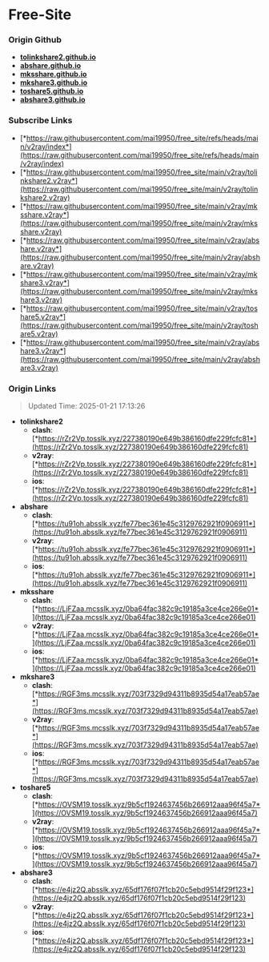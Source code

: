 # Free-Site

### Origin Github

- [**tolinkshare2.github.io**](https://github.com/tolinkshare2/tolinkshare2.github.io)
- [**abshare.github.io**](https://github.com/abshare/abshare.github.io)
- [**mksshare.github.io**](https://github.com/mksshare/mksshare.github.io)
- [**mkshare3.github.io**](https://github.com/mkshare3/mkshare3.github.io)
- [**toshare5.github.io**](https://github.com/toshare5/toshare5.github.io)
- [**abshare3.github.io**](https://github.com/abshare3/abshare3.github.io)

### Subscribe Links

- [*https://raw.githubusercontent.com/mai19950/free_site/refs/heads/main/v2ray/index*](https://raw.githubusercontent.com/mai19950/free_site/refs/heads/main/v2ray/index)
- [*https://raw.githubusercontent.com/mai19950/free_site/main/v2ray/tolinkshare2.v2ray*](https://raw.githubusercontent.com/mai19950/free_site/main/v2ray/tolinkshare2.v2ray)
- [*https://raw.githubusercontent.com/mai19950/free_site/main/v2ray/mksshare.v2ray*](https://raw.githubusercontent.com/mai19950/free_site/main/v2ray/mksshare.v2ray)
- [*https://raw.githubusercontent.com/mai19950/free_site/main/v2ray/abshare.v2ray*](https://raw.githubusercontent.com/mai19950/free_site/main/v2ray/abshare.v2ray)
- [*https://raw.githubusercontent.com/mai19950/free_site/main/v2ray/mkshare3.v2ray*](https://raw.githubusercontent.com/mai19950/free_site/main/v2ray/mkshare3.v2ray)
- [*https://raw.githubusercontent.com/mai19950/free_site/main/v2ray/toshare5.v2ray*](https://raw.githubusercontent.com/mai19950/free_site/main/v2ray/toshare5.v2ray)
- [*https://raw.githubusercontent.com/mai19950/free_site/main/v2ray/abshare3.v2ray*](https://raw.githubusercontent.com/mai19950/free_site/main/v2ray/abshare3.v2ray)

### Origin Links

> Updated Time: 2025-01-21 17:13:26

- **tolinkshare2**
  - **clash**: [*https://rZr2Vp.tosslk.xyz/227380190e649b386160dfe229fcfc81*](https://rZr2Vp.tosslk.xyz/227380190e649b386160dfe229fcfc81)
  - **v2ray**: [*https://rZr2Vp.tosslk.xyz/227380190e649b386160dfe229fcfc81*](https://rZr2Vp.tosslk.xyz/227380190e649b386160dfe229fcfc81)
  - **ios**: [*https://rZr2Vp.tosslk.xyz/227380190e649b386160dfe229fcfc81*](https://rZr2Vp.tosslk.xyz/227380190e649b386160dfe229fcfc81)
- **abshare**
  - **clash**: [*https://tu91oh.absslk.xyz/fe77bec361e45c3129762921f0906911*](https://tu91oh.absslk.xyz/fe77bec361e45c3129762921f0906911)
  - **v2ray**: [*https://tu91oh.absslk.xyz/fe77bec361e45c3129762921f0906911*](https://tu91oh.absslk.xyz/fe77bec361e45c3129762921f0906911)
  - **ios**: [*https://tu91oh.absslk.xyz/fe77bec361e45c3129762921f0906911*](https://tu91oh.absslk.xyz/fe77bec361e45c3129762921f0906911)
- **mksshare**
  - **clash**: [*https://LjFZaa.mcsslk.xyz/0ba64fac382c9c19185a3ce4ce266e01*](https://LjFZaa.mcsslk.xyz/0ba64fac382c9c19185a3ce4ce266e01)
  - **v2ray**: [*https://LjFZaa.mcsslk.xyz/0ba64fac382c9c19185a3ce4ce266e01*](https://LjFZaa.mcsslk.xyz/0ba64fac382c9c19185a3ce4ce266e01)
  - **ios**: [*https://LjFZaa.mcsslk.xyz/0ba64fac382c9c19185a3ce4ce266e01*](https://LjFZaa.mcsslk.xyz/0ba64fac382c9c19185a3ce4ce266e01)
- **mkshare3**
  - **clash**: [*https://RGF3ms.mcsslk.xyz/703f7329d94311b8935d54a17eab57ae*](https://RGF3ms.mcsslk.xyz/703f7329d94311b8935d54a17eab57ae)
  - **v2ray**: [*https://RGF3ms.mcsslk.xyz/703f7329d94311b8935d54a17eab57ae*](https://RGF3ms.mcsslk.xyz/703f7329d94311b8935d54a17eab57ae)
  - **ios**: [*https://RGF3ms.mcsslk.xyz/703f7329d94311b8935d54a17eab57ae*](https://RGF3ms.mcsslk.xyz/703f7329d94311b8935d54a17eab57ae)
- **toshare5**
  - **clash**: [*https://OVSM19.tosslk.xyz/9b5cf1924637456b266912aaa96f45a7*](https://OVSM19.tosslk.xyz/9b5cf1924637456b266912aaa96f45a7)
  - **v2ray**: [*https://OVSM19.tosslk.xyz/9b5cf1924637456b266912aaa96f45a7*](https://OVSM19.tosslk.xyz/9b5cf1924637456b266912aaa96f45a7)
  - **ios**: [*https://OVSM19.tosslk.xyz/9b5cf1924637456b266912aaa96f45a7*](https://OVSM19.tosslk.xyz/9b5cf1924637456b266912aaa96f45a7)
- **abshare3**
  - **clash**: [*https://e4jz2Q.absslk.xyz/65df176f07f1cb20c5ebd9514f29f123*](https://e4jz2Q.absslk.xyz/65df176f07f1cb20c5ebd9514f29f123)
  - **v2ray**: [*https://e4jz2Q.absslk.xyz/65df176f07f1cb20c5ebd9514f29f123*](https://e4jz2Q.absslk.xyz/65df176f07f1cb20c5ebd9514f29f123)
  - **ios**: [*https://e4jz2Q.absslk.xyz/65df176f07f1cb20c5ebd9514f29f123*](https://e4jz2Q.absslk.xyz/65df176f07f1cb20c5ebd9514f29f123)
